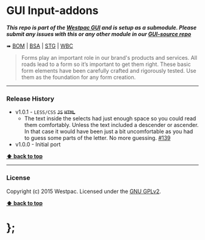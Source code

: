 GUI Input-addons
================

***This repo is part of the [Westpac GUI](http://gel.westpacgroup.com.au/GUI/) and is setup as a submodule. Please submit any issues with this or any other
module in our [GUI-source repo](https://github.com/WestpacCXTeam/GUI-source/issues)***

➠
[BOM](http://westpaccxteam.github.io/GUI-input-addons/tests/BOM/) |
[BSA](http://westpaccxteam.github.io/GUI-input-addons/tests/BSA/) |
[STG](http://westpaccxteam.github.io/GUI-input-addons/tests/STG/) |
[WBC](http://westpaccxteam.github.io/GUI-input-addons/tests/WBC/)

> Forms play an important role in our brand's products and services. All roads lead to a form so it’s important to get them right. These basic form
> elements have been carefully crafted and rigorously tested. Use them as the foundation for any form creation.

----------------------------------------------------------------------------------------------------------------------------------------------------------------


### Release History

* v1.0.1 - `LESS/CSS` ~~`JS`~~ ~~`HTML`~~
	* The text inside the selects had just enough space so you could read them comfortably. Unless the text included a descender or ascender. In that case it
		would have been just a bit uncomfortable as you had to guess some parts of the letter. No more guessing.
		[#139](https://github.com/WestpacCXTeam/GUI-source/issues/139)
* v1.0.0 - Initial port

**[⬆ back to top](#content)**


----------------------------------------------------------------------------------------------------------------------------------------------------------------


### License

Copyright (c) 2015 Westpac. Licensed under the [GNU GPLv2](https://raw.githubusercontent.com/WestpacCXTeam/GUI-input-addons/master/LICENSE).

**[⬆ back to top](#content)**

# };